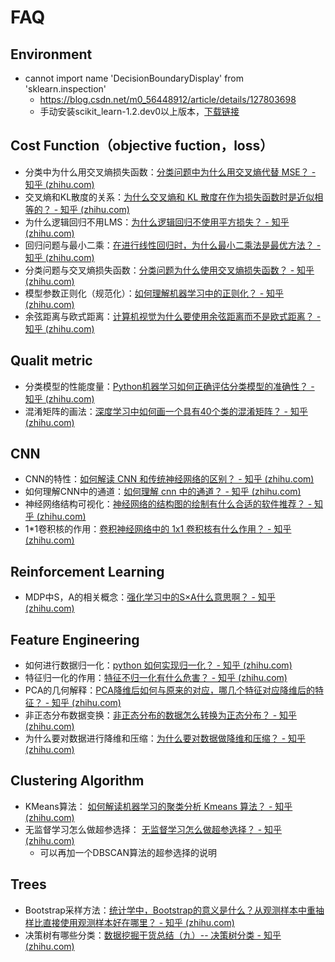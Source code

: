 # FAQ

## Environment

- cannot import name 'DecisionBoundaryDisplay' from 'sklearn.inspection'
  - https://blog.csdn.net/m0_56448912/article/details/127803698
  - 手动安装scikit_learn-1.2.dev0以上版本，[下载链接](https://pypi.anaconda.org/scipy-wheels-nightly/simple/scikit-learn/)

## Cost Function（objective fuction，loss）

* 分类中为什么用交叉熵损失函数：[分类问题中为什么用交叉熵代替 MSE？ - 知乎 (zhihu.com)](https://www.zhihu.com/question/562388855/answer/2731545250)
* 交叉熵和KL散度的关系：[为什么交叉熵和 KL 散度在作为损失函数时是近似相等的？ - 知乎 (zhihu.com)](https://www.zhihu.com/question/559808909/answer/2717475457)
* 为什么逻辑回归不用LMS：[为什么逻辑回归不使用平方损失？ - 知乎 (zhihu.com)](https://www.zhihu.com/question/559605858/answer/2716269977)
* 回归问题与最小二乘：[在进行线性回归时，为什么最小二乘法是最优方法？ - 知乎 (zhihu.com)](https://www.zhihu.com/question/24095027/answer/2711358112)
* 分类问题与交叉熵损失函数：[分类问题为什么使用交叉熵损失函数？ - 知乎 (zhihu.com)](https://www.zhihu.com/question/558686060/answer/2711219151)
* 模型参数正则化（规范化）：[如何理解机器学习中的正则化？ - 知乎 (zhihu.com)](https://www.zhihu.com/question/555430093/answer/2691135856)
* 余弦距离与欧式距离：[计算机视觉为什么要使用余弦距离而不是欧式距离？ - 知乎 (zhihu.com)](https://www.zhihu.com/question/554734182/answer/2690916458)

## Qualit metric

* 分类模型的性能度量：[Python机器学习如何正确评估分类模型的准确性？ - 知乎 (zhihu.com)](https://www.zhihu.com/question/573591611/answer/2825268164)
* 混淆矩阵的画法：[深度学习中如何画一个具有40个类的混淆矩阵？ - 知乎 (zhihu.com)](https://www.zhihu.com/question/569173057/answer/2817684250)

## CNN

* CNN的特性：[如何解读 CNN 和传统神经网络的区别？ - 知乎 (zhihu.com)](https://www.zhihu.com/question/575461202/answer/2825845986)
* 如何理解CNN中的通道：[如何理解 cnn 中的通道？ - 知乎 (zhihu.com)](https://www.zhihu.com/question/575460913/answer/2824160988)
* 神经网络结构可视化：[神经网络的结构图的绘制有什么合适的软件推荐？ - 知乎 (zhihu.com)](https://www.zhihu.com/question/574891317/answer/2817678890)
* 1*1卷积核的作用：[卷积神经网络中的 1x1 卷积核有什么作用？ - 知乎 (zhihu.com)](https://www.zhihu.com/question/555176370/answer/2710720657)

## Reinforcement Learning

* MDP中S，A的相关概念：[强化学习中的S×A什么意思啊？ - 知乎 (zhihu.com)](https://www.zhihu.com/question/555097104/answer/2697797038)

## Feature Engineering

* 如何进行数据归一化：[python 如何实现归一化？ - 知乎 (zhihu.com)](https://www.zhihu.com/question/575576083/answer/2823859483)
* 特征归一化的作用：[特征不归一化有什么危害？ - 知乎 (zhihu.com)](https://www.zhihu.com/question/559345965/answer/2720599228)
* PCA的几何解释：[PCA降维后如何与原来的对应，哪几个特征对应降维后的特征？ - 知乎 (zhihu.com)](https://www.zhihu.com/question/571894023/answer/2820040847)
* 非正态分布数据变换：[非正态分布的数据怎么转换为正态分布？ - 知乎 (zhihu.com)](https://www.zhihu.com/question/372019236/answer/2235639734)
* 为什么要对数据进行降维和压缩：[为什么要对数据做降维和压缩？ - 知乎 (zhihu.com)](https://www.zhihu.com/question/557920195/answer/2703781485)

## Clustering Algorithm

* KMeans算法： [如何解读机器学习的聚类分析 Kmeans 算法？ - 知乎 (zhihu.com)](https://www.zhihu.com/question/574234701/answer/2817134561)
* 无监督学习怎么做超参选择： [无监督学习怎么做超参选择？ - 知乎 (zhihu.com)](https://www.zhihu.com/question/573848676/answer/2812123529)
  * 可以再加一个DBSCAN算法的超参选择的说明

## Trees

* Bootstrap采样方法：[统计学中，Bootstrap的意义是什么？从观测样本中重抽样比直接使用观测样本好在哪里？ - 知乎 (zhihu.com)](https://www.zhihu.com/question/576318634/answer/2827057355)
* 决策树有哪些分类：[数据挖掘干货总结（九）-- 决策树分类 - 知乎 (zhihu.com)](https://zhuanlan.zhihu.com/p/502595209)
